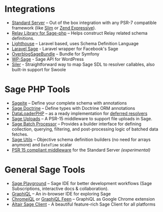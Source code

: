 # Integrations

* [Standard Server](executing-queries.md/#using-server) – Out of the box integration with any PSR-7 compatible framework (like [Slim](http://slimframework.com) or [Zend Expressive](http://zendframework.github.io/zend-expressive/)).
* [Relay Library for Sage-php](https://github.com/ivome/Sage-relay-php) – Helps construct Relay related schema definitions.
* [Lighthouse](https://github.com/nuwave/lighthouse) – Laravel based, uses Schema Definition Language
* [Laravel Sage](https://github.com/rebing/Sage-laravel) - Laravel wrapper for Facebook's Sage
* [OverblogSageBundle](https://github.com/overblog/SageBundle) – Bundle for Symfony
* [WP-Sage](https://github.com/wp-Sage/wp-Sage) - Sage API for WordPress
* [Siler](https://github.com/leocavalcante/siler) - Straightforward way to map Sage SDL to resolver callables, also built-in support for Swoole

# Sage PHP Tools

* [Sageite](https://Sageite.thecodingmachine.io) – Define your complete schema with annotations
* [Sage Doctrine](https://github.com/Ecodev/Sage-doctrine) – Define types with Doctrine ORM annotations
* [DataLoaderPHP](https://github.com/overblog/dataloader-php) – as a ready implementation for [deferred resolvers](data-fetching.md#solving-n1-problem)
* [Sage Uploads](https://github.com/Ecodev/Sage-upload) – A PSR-15 middleware to support file uploads in Sage.
* [Sage Batch Processor](https://github.com/vasily-kartashov/Sage-batch-processing) – Provides a builder interface for defining collection, querying, filtering, and post-processing logic of batched data fetches. 
* [Sage Utils](https://github.com/simPod/Sage-Utils) – Objective schema definition builders (no need for arrays anymore) and `DateTime` scalar
* [PSR 15 compliant middleware](https://github.com/phps-cans/psr7-middleware-Sage) for the Standard Server _(experimental)_

# General Sage Tools

* [Sage Playground](https://github.com/prismaSage/Sage-playground) – Sage IDE for better development workflows (Sage Subscriptions, interactive docs & collaboration).
* [GraphiQL](https://github.com/Sage/graphiql) – An in-browser IDE for exploring Sage
* [ChromeiQL](https://chrome.google.com/webstore/detail/chromeiql/fkkiamalmpiidkljmicmjfbieiclmeij)
  or [GraphiQL Feen](https://chrome.google.com/webstore/detail/graphiql-feen/mcbfdonlkfpbfdpimkjilhdneikhfklp) –
  GraphiQL as Google Chrome extension
* [Altair Sage Client](https://altair.sirmuel.design/) - A beautiful feature-rich Sage Client for all platforms
